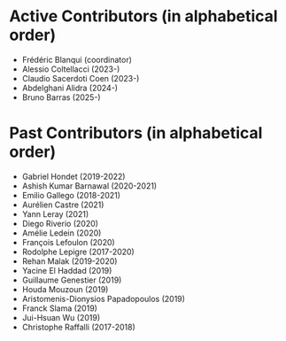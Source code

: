 Active Contributors (in alphabetical order)
===========================================

- Frédéric Blanqui (coordinator)
- Alessio Coltellacci (2023-)
- Claudio Sacerdoti Coen (2023-)
- Abdelghani Alidra (2024-)
- Bruno Barras (2025-)

Past Contributors (in alphabetical order)
=========================================

- Gabriel Hondet (2019-2022)
- Ashish Kumar Barnawal (2020-2021)
- Emilio Gallego (2018-2021)
- Aurélien Castre (2021)
- Yann Leray (2021)
- Diego Riverio (2020)
- Amélie Ledein (2020)
- François Lefoulon (2020)
- Rodolphe Lepigre (2017-2020)
- Rehan Malak (2019-2020)
- Yacine El Haddad (2019)
- Guillaume Genestier (2019)
- Houda Mouzoun (2019)
- Aristomenis-Dionysios Papadopoulos (2019)
- Franck Slama (2019)
- Jui-Hsuan Wu (2019)
- Christophe Raffalli (2017-2018)

